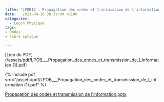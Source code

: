 ```yaml
---
title: "LPOB12 : Propagation des ondes et transmission de l'information"
date:   2021-04-16 08:39:00 +0100
categories:
  - Leçon Physique
tags:
- Ondes
- Fibre optique

---
```

[Lien du PDF](/assets/pdf/LPOB___Propagation_des_ondes_et_transmission_de_l_information (1).pdf)

{% include pdf src="/assets/pdf/LPOB___Propagation_des_ondes_et_transmission_de_l_information (1).pdf" %}

[Propagation des ondes et transmission de l’information.pptx](https://github.com/Didinette/Didinette.github.io/files/6676682/Propagation.des.ondes.et.transmission.de.l.information.pptx)

